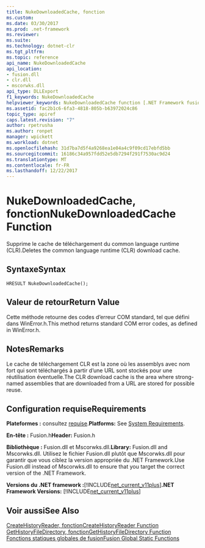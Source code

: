```yaml
---
title: NukeDownloadedCache, fonction
ms.custom: 
ms.date: 03/30/2017
ms.prod: .net-framework
ms.reviewer: 
ms.suite: 
ms.technology: dotnet-clr
ms.tgt_pltfrm: 
ms.topic: reference
api_name: NukeDownloadedCache
api_location:
- fusion.dll
- clr.dll
- mscorwks.dll
api_type: DLLExport
f1_keywords: NukeDownloadedCache
helpviewer_keywords: NukeDownloadedCache function [.NET Framework fusion]
ms.assetid: fac2b1c6-6fa3-4818-805b-b63972024c86
topic_type: apiref
caps.latest.revision: "7"
author: rpetrusha
ms.author: ronpet
manager: wpickett
ms.workload: dotnet
ms.openlocfilehash: 31d7ba7d5f4a9268ea1e04a4c9f09cd17ebfd5bb
ms.sourcegitcommit: 16186c34a957fdd52e5db7294f291f7530ac9d24
ms.translationtype: MT
ms.contentlocale: fr-FR
ms.lasthandoff: 12/22/2017
---
```

# <a name="nukedownloadedcache-function"></a><span data-ttu-id="08b03-102">NukeDownloadedCache, fonction</span><span class="sxs-lookup"><span data-stu-id="08b03-102">NukeDownloadedCache Function</span></span>
<span data-ttu-id="08b03-103">Supprime le cache de téléchargement du common language runtime (CLR).</span><span class="sxs-lookup"><span data-stu-id="08b03-103">Deletes the common language runtime (CLR) download cache.</span></span>  
  
## <a name="syntax"></a><span data-ttu-id="08b03-104">Syntaxe</span><span class="sxs-lookup"><span data-stu-id="08b03-104">Syntax</span></span>  
  
```  
HRESULT NukeDownloadedCache();  
```  
  
## <a name="return-value"></a><span data-ttu-id="08b03-105">Valeur de retour</span><span class="sxs-lookup"><span data-stu-id="08b03-105">Return Value</span></span>  
 <span data-ttu-id="08b03-106">Cette méthode retourne des codes d’erreur COM standard, tel que défini dans WinError.h.</span><span class="sxs-lookup"><span data-stu-id="08b03-106">This method returns standard COM error codes, as defined in WinError.h.</span></span>  
  
## <a name="remarks"></a><span data-ttu-id="08b03-107">Notes</span><span class="sxs-lookup"><span data-stu-id="08b03-107">Remarks</span></span>  
 <span data-ttu-id="08b03-108">Le cache de téléchargement CLR est la zone où les assemblys avec nom fort qui sont téléchargés à partir d’une URL sont stockés pour une réutilisation éventuelle.</span><span class="sxs-lookup"><span data-stu-id="08b03-108">The CLR download cache is the area where strong-named assemblies that are downloaded from a URL are stored for possible reuse.</span></span>  
  
## <a name="requirements"></a><span data-ttu-id="08b03-109">Configuration requise</span><span class="sxs-lookup"><span data-stu-id="08b03-109">Requirements</span></span>  
 <span data-ttu-id="08b03-110">**Plateformes :** consultez [requise](../../../../docs/framework/get-started/system-requirements.md).</span><span class="sxs-lookup"><span data-stu-id="08b03-110">**Platforms:** See [System Requirements](../../../../docs/framework/get-started/system-requirements.md).</span></span>  
  
 <span data-ttu-id="08b03-111">**En-tête :** Fusion.h</span><span class="sxs-lookup"><span data-stu-id="08b03-111">**Header:** Fusion.h</span></span>  
  
 <span data-ttu-id="08b03-112">**Bibliothèque :** Fusion.dll et Mscorwks.dll.</span><span class="sxs-lookup"><span data-stu-id="08b03-112">**Library:** Fusion.dll and Mscorwks.dll.</span></span> <span data-ttu-id="08b03-113">Utilisez le fichier Fusion.dll plutôt que Mscorwks.dll pour garantir que vous ciblez la version appropriée du .NET Framework.</span><span class="sxs-lookup"><span data-stu-id="08b03-113">Use Fusion.dll instead of Mscorwks.dll to ensure that you target the correct version of the .NET Framework.</span></span>  
  
 <span data-ttu-id="08b03-114">**Versions du .NET framework :**[!INCLUDE[net_current_v11plus](../../../../includes/net-current-v11plus-md.md)]</span><span class="sxs-lookup"><span data-stu-id="08b03-114">**.NET Framework Versions:** [!INCLUDE[net_current_v11plus](../../../../includes/net-current-v11plus-md.md)]</span></span>  
  
## <a name="see-also"></a><span data-ttu-id="08b03-115">Voir aussi</span><span class="sxs-lookup"><span data-stu-id="08b03-115">See Also</span></span>  
 [<span data-ttu-id="08b03-116">CreateHistoryReader, fonction</span><span class="sxs-lookup"><span data-stu-id="08b03-116">CreateHistoryReader Function</span></span>](../../../../docs/framework/unmanaged-api/fusion/createhistoryreader-function.md)  
 [<span data-ttu-id="08b03-117">GetHistoryFileDirectory, fonction</span><span class="sxs-lookup"><span data-stu-id="08b03-117">GetHistoryFileDirectory Function</span></span>](../../../../docs/framework/unmanaged-api/fusion/gethistoryfiledirectory-function.md)  
 [<span data-ttu-id="08b03-118">Fonctions statiques globales de fusion</span><span class="sxs-lookup"><span data-stu-id="08b03-118">Fusion Global Static Functions</span></span>](../../../../docs/framework/unmanaged-api/fusion/fusion-global-static-functions.md)
